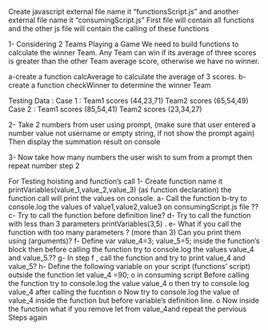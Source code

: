 Create javascript external file name it “functionsScript.js” and another external file name it “consumingScript.js”
First file will contain all functions and the other js file will contain the calling of these functions

1- Considering 2 Teams Playing a Game
We need to build functions to calculate the winner Team.
Any Team can win if its average of three scores is greater than the other Team 
average score, otherwise we have no winner.

a-create a function calcAverage to calculate the average of 3 scores.
b-create a function checkWinner to determine the winner Team

Testing Data : 
Case 1 : Team1 scores (44,23,71) Team2 scores (65,54,49)
Case 2 : Team1 scores (85,54,41) Team2 scores (23,34,27)

2- Take 2 numbers from user using prompt, (make sure that user entered a 
number value not username or empty string, if not show the prompt again)
Then display the summation result on console

3- Now take how many numbers the user wish to sum from a prompt then repeat number step 2



For Testing hoisting and function’s call
1- Create function name it printVariables(value_1,value_2,value_3) (as
function declaration) the function call will print the values on console.
a- Call the function
b-try to console.log the values of value1,value2,value3 on
consumingScript.js file ??
c- Try to call the function before definition line?
d- Try to call the function with less than 3 parameters
printVariables(3,5) .
e- What if you call the function with too many parameters ? (more
than 3)
Can you print them using (arguments)?
f- Define var value_4=3; value_5=5; inside the function’s block
then before calling the function try to console.log the values value_4
and value_5.??
g- In step f , call the function and try to print value_4 and
value_5?
h- Define the following variable on your script (functions’ script) outside the 
function let value_4 =90;
      o in consuming script Before calling the function try to console.log the 
       value value_4
      o then try to console.log value_4 after calling the fucntion
      o Now try to console.log the value of value_4 inside the function but before variable’s definition line.
      o Now inside the function what if you remove let from value_4and repeat the pervious Steps again
